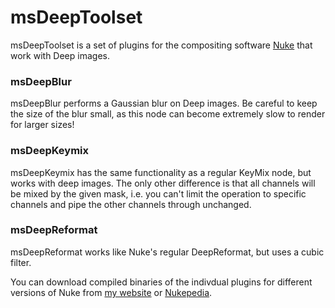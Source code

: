 # msDeepToolset
msDeepToolset is a set of plugins for the compositing software [Nuke](https://www.foundry.com/products/nuke-family/nuke "Nuke on foundry.com") that work with Deep images.

### msDeepBlur
msDeepBlur performs a Gaussian blur on Deep images. Be careful to keep the size of the blur small, as this node can become extremely slow to render for larger sizes!

### msDeepKeymix
msDeepKeymix has the same functionality as a regular KeyMix node, but works with deep images. The only other difference is that all channels will be mixed by the given mask, i.e. you can't limit the operation to specific channels and pipe the other channels through unchanged.

### msDeepReformat
msDeepReformat works like Nuke's regular DeepReformat, but uses a cubic filter.

You can download compiled binaries of the indivdual plugins for different versions of Nuke from [my website](http://www.mark-spindler.com/tools.html "Tools on mark-spindler.com") or [Nukepedia](http://www.nukepedia.com/plugins/deep "Deep Plugins on nukepedia.com").